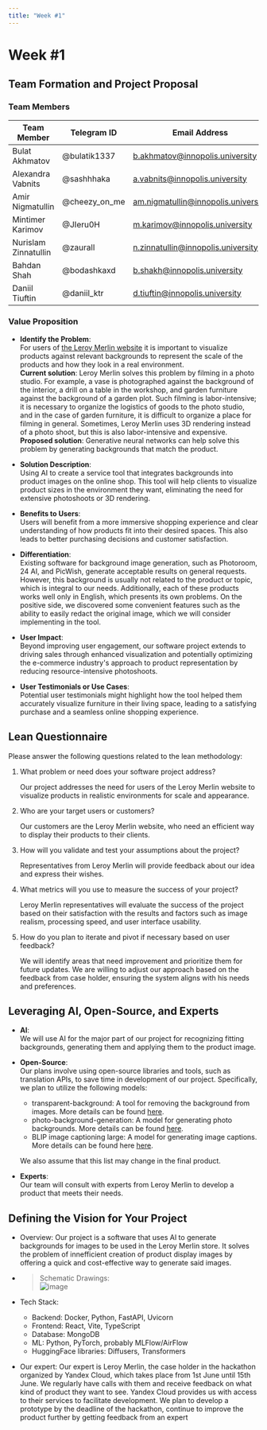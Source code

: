 ```yaml
---
title: "Week #1"
---
```


# Week #1

## **Team Formation and Project Proposal**

### **Team Members**

| Team Member          | Telegram ID   | Email Address                      |
| -------------------- | ------------- | ---------------------------------- |
| Bulat Akhmatov       | @bulatik1337  | b.akhmatov@innopolis.university    |
| Alexandra Vabnits    | @sashhhaka    | a.vabnits@innopolis.university     |
| Amir Nigmatullin     | @cheezy_on_me | am.nigmatullin@innopolis.university |
| Mintimer Karimov     | @JIeru0H      | m.karimov@innopolis.university     |
| Nurislam Zinnatullin | @zaurall      | n.zinnatullin@innopolis.university |
| Bahdan Shah          | @bodashkaxd   | b.shakh@innopolis.university       |
| Daniil Tiuftin       | @daniil_ktr   | d.tiuftin@innopolis.university     |

### **Value Proposition**

- **Identify the Problem**:  
   For users of [the Leroy Merlin website](https://leroymerlin.ru/) it is important to visualize products against relevant backgrounds to represent the scale of the products and how they look in a real environment.  
   **Current solution**: Leroy Merlin solves this problem by filming in a photo studio. For example, a vase is photographed against the background of the interior, a drill on a table in the workshop, and garden furniture against the background of a garden plot. Such filming is labor-intensive; it is necessary to organize the logistics of goods to the photo studio, and in the case of garden furniture, it is difficult to organize a place for filming in general. Sometimes, Leroy Merlin uses 3D rendering instead of a photo shoot, but this is also labor-intensive and expensive.
   **Proposed solution**: Generative neural networks can help solve this problem by generating backgrounds that match the product.

- **Solution Description**:  
   Using AI to create a service tool that integrates backgrounds into product images on the online shop. This tool will help clients to visualize product sizes in the environment they want, eliminating the need for extensive photoshoots or 3D rendering.

- **Benefits to Users**:   
   Users will benefit from a more immersive shopping experience and clear understanding of how products fit into their desired spaces. This also leads to better purchasing decisions and customer satisfaction.

- **Differentiation**:  
   Existing software for background image generation, such as Photoroom, 24 AI, and PicWish, generate acceptable results on general requests. However, this background is usually not related to the product or topic, which is integral to our needs. Additionally, each of these products works well only in English, which presents its own problems. On the positive side, we discovered some convenient features such as the ability to easily redact the original image, which we will consider implementing in the tool.

- **User Impact**:  
   Beyond improving user engagement, our software project extends to driving sales through enhanced visualization and potentially optimizing the e-commerce industry's approach to product representation by reducing resource-intensive photoshoots.

- **User Testimonials or Use Cases**:  
   Potential user testimonials might highlight how the tool helped them accurately visualize furniture in their living space, leading to a satisfying purchase and a seamless online shopping experience.

## **Lean Questionnaire**

Please answer the following questions related to the lean methodology:

1. What problem or need does your software project address?  
   
   Our project addresses the need for users of the Leroy Merlin website to visualize products in realistic environments for scale and appearance.

2. Who are your target users or customers?

   Our customers are the Leroy Merlin website, who need an efficient way to display their products to their clients.

3. How will you validate and test your assumptions about the project?

   Representatives from Leroy Merlin will provide feedback about our idea and express their wishes.

4. What metrics will you use to measure the success of your project?

   Leroy Merlin representatives will evaluate the success of the project based on their satisfaction with the results and factors such as image realism, processing speed, and user interface usability.

5. How do you plan to iterate and pivot if necessary based on user feedback?

   We will identify areas that need improvement and prioritize them for future updates. We are willing to adjust our approach based on the feedback from case holder, ensuring the system aligns with his needs and preferences.

   

## **Leveraging AI, Open-Source, and Experts**

- **AI**:  
   We will use AI for the major part of our project for recognizing fitting backgrounds, generating them and applying them to the product image.

- **Open-Source**:  
  Our plans involve using open-source libraries and tools, such as translation APIs, to save time in development of our project. Specifically, we plan to utilize the following models:

  - transparent-background: A tool for removing the background from images. More details can be found [here](https://pypi.org/project/transparent-background/).
  - photo-background-generation: A model for generating photo backgrounds. More details can be found [here](https://huggingface.co/yahoo-inc/photo-background-generation).
  - BLIP image captioning large: A model for generating image captions. More details can be found here [here](https://huggingface.co/Salesforce/blip-image-captioning-large).
    
   We also assume that this list may change in the final product.

- **Experts**:  
   Our team will consult with experts from Leroy Merlin to develop a product that meets their needs.


## **Defining the Vision for Your Project**

- Overview: Our project is a software that uses AI to generate backgrounds for images to be used in the Leroy Merlin store. It solves the problem of innefficient creation of product display images by offering a quick and cost-effective way to generate said images.

- > Schematic Drawings:  
  ![image](https://github.com/Brvcket/SceneGenAI/assets/88503011/179d9a31-fca1-4e68-9b1b-df9f5502a780)


- Tech Stack:
  - Backend: Docker, Python, FastAPI, Uvicorn
  - Frontend: React, Vite, TypeScript
  - Database: MongoDB
  - ML: Python, PyTorch, probably MLFlow/AirFlow
  - HuggingFace libraries: Diffusers, Transformers

- Our expert:
   Our expert is Leroy Merlin, the case holder in the hackathon organized by Yandex Cloud, which takes place from 1st June until 15th June. We regularly have calls with them and receive feedback on what kind of product they want to see. Yandex Cloud provides us with access to their services to facilitate development. We plan to develop a prototype by the deadline of the hackathon, continue to improve the product further by getting feedback from an expert
